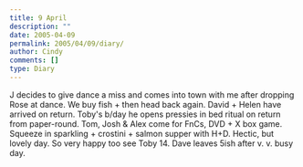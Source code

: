 ```yaml
---
title: 9 April
description: ""
date: 2005-04-09
permalink: 2005/04/09/diary/
author: Cindy
comments: []
type: Diary
---
```


J decides to give dance a miss and comes into town with me after dropping Rose at dance. We buy fish + then head back again. David + Helen have arrived on return. Toby's b/day he opens pressies in bed ritual on return from paper-round. Tom, Josh & Alex come for FnCs, DVD + X box game. Squeeze in sparkling + crostini + salmon supper with H+D. Hectic, but lovely day. So very happy too see Toby 14. Dave leaves 5ish after v. v. busy day.
